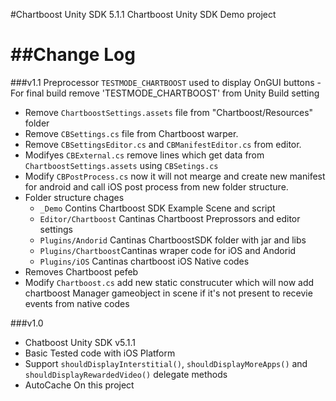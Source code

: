 #Chartboost Unity SDK 5.1.1
Chartboost Unity SDK Demo project

##Change Log
============
###v1.1
Preprocessor `TESTMODE_CHARTBOOST` used to display OnGUI buttons
	- For final build remove 'TESTMODE_CHARTBOOST' from Unity Build setting
- Remove `ChartboostSettings.assets` file from "Chartboost/Resources" folder
- Remove `CBSettings.cs` file from Chartboost warper.
- Remove `CBSettingsEditor.cs` and `CBManifestEditor.cs` from editor.
- Modifyes `CBExternal.cs` remove lines which get data from `ChartboostSettings.assets` using `CBSetings.cs`
- Modify `CBPostProcess.cs` now it will not mearge and create new manifest for android and call iOS post process from new folder structure.
- Folder structure chages
	- `_Demo` Contins Chartboost SDK Example Scene and script
	- `Editor/Chartboost` Cantinas Chartboost Preprossors and editor settings
	- `Plugins/Andorid` Cantinas ChartboostSDK folder with jar and libs
	- `Plugins/Chartboost`Cantinas wraper code for iOS and Andorid
	- `Plugins/iOS` Cantinas chartboost iOS Native codes
- Removes Chartboost pefeb
- Modify `Chartboost.cs` add new static construcuter which will now add chartboost Manager gameobject in scene if it's not present to recevie events from native codes

###v1.0
- Chatboost Unity SDK v5.1.1
- Basic Tested code with iOS Platform
- Support `shouldDisplayInterstitial()`, `shouldDisplayMoreApps()` and `shouldDisplayRewardedVideo()` delegate methods
- AutoCache On this project
